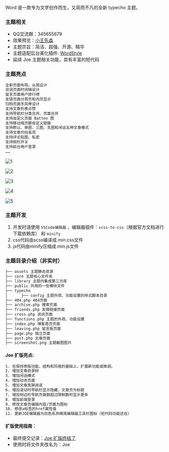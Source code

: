 Word 是一款专为文字创作而生，又简而不凡的全新 typecho 主题。

### 主题相关

- QQ交流群：345655679
- 效果预览：[小王先森](https://xwsir.cn)
- 主题宗旨：简洁、超强、开源、精华
- 主题适配后台美化插件: [WordStyle](https://gitee.com/dinphy/WordStyle)
- 延续 Joe 主题相关功能，具有丰富的短代码

### 主题亮点

```html
全新页面布局，从简设计
说说页面时间轴设计
留言页面用户排行榜
友链页面分首页和内页显示
归档页面手风琴设计
支持文章列表点赞
支持导航栏分类合并、页面合并
支持自定义页面 Batten 图
支持移动端页脚自定义链接
支持默认、单图、三图、无图和闲谈五种文章模式
支持文章代码高亮
支持评论贴图、私密
支持侧栏开关
支持前台用户登录
……
```

![1][1]

![2][2]

![3][3]

![4][4]

![5][5]

### 主题开发

1. 开发时请使用 `VSCode编辑器` ，编辑器插件：`scss-to-css`（根据官方文档进行下载依赖库） 和 `minify`
2. css代码由scss编译成.min.css文件
3. js代码由minify压缩成.min.js文件

### 主题目录介绍（非实时）

```html
├── assets 主题静态资源
├── core 主题核心文件夹
├── library 主题内集成第三方库
├── public 共用的一些模块文件
├── typecho
│      ├── config 主题外观、功能设置的样式脚本目录
├── 404.php 404页面
├── archive.php 搜索页面
├── friends.php 友情链接页面
├── cross.php 说说页面
├── functions.php 主题的外观、功能设置
├── index.php 博客首页页面
├── leaving.php 留言板页面
├── page.php 独立页面
├── post.php 文章页面
├── screenshot.png 主题截图图片
```

#### Joe 扩版亮点:

```html
1. 在保持原版功能、结构和风格的基础上，扩展新功能或微调。
2. 增加文章目录树
3. 增加闲话模式
4. 增加动态页面
5. 增加文章宽屏阅读
6. 增加滚动时导航栏显示隐藏，文章页为标题
7. 增加侧边栏导航页面数超过限制数时显示更多
8. 增加前端登录
9. 修改文章页编辑内容/页面为图标
10. 修改a标签的href属性值
11. 更新JOE编辑器为白色系并精简编辑器工具栏图标（短代码功能还在）
```

#### 扩版使用指南：

- 最终提交记录：[Joe 扩版终结了](https://gitee.com/dinphy/Word/commit/285511977dbb0241ccf03a850fd3e85a392a8a9a)
- 使用时将文件夹改名为：Joe

 [1]: https://xwsir.cn/usr/uploads/2022/10/938684637.jpeg
 [2]: https://xwsir.cn/usr/uploads/2022/10/1126482411.jpeg
 [3]: https://xwsir.cn/usr/uploads/2022/10/80576426.jpeg
 [4]: https://xwsir.cn/usr/uploads/2022/10/1088641275.jpeg
 [5]: https://xwsir.cn/usr/uploads/2022/10/3691610397.jpeg